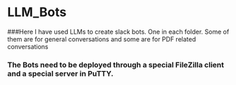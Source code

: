 # LLM_Bots

###Here I have used LLMs to create slack bots. One in each folder. Some of them are for general conversations and some are for PDF related conversations

### The Bots need to be deployed through a special FileZilla client and a special server in PuTTY.

